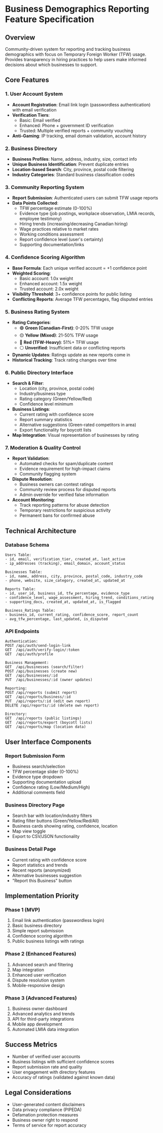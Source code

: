 # Business Demographics Reporting Feature Specification

## Overview
Community-driven system for reporting and tracking business demographics with focus on Temporary Foreign Worker (TFW) usage. Provides transparency in hiring practices to help users make informed decisions about which businesses to support.

## Core Features

### 1. User Account System
- **Account Registration**: Email link login (passwordless authentication) with email verification
- **Verification Tiers**:
  - Basic: Email verified
  - Enhanced: Phone + government ID verification
  - Trusted: Multiple verified reports + community vouching
- **Anti-Gaming**: IP tracking, email domain validation, account history

### 2. Business Directory
- **Business Profiles**: Name, address, industry, size, contact info
- **Unique Business Identification**: Prevent duplicate entries
- **Location-based Search**: City, province, postal code filtering
- **Industry Categories**: Standard business classification codes

### 3. Community Reporting System
- **Report Submission**: Authenticated users can submit TFW usage reports
- **Data Points Collected**:
  - TFW percentage estimate (0-100%)
  - Evidence type (job postings, workplace observation, LMIA records, employee testimony)
  - Hiring trends (increasing/decreasing Canadian hiring)
  - Wage practices relative to market rates
  - Working conditions assessment
  - Report confidence level (user's certainty)
  - Supporting documentation/links

### 4. Confidence Scoring Algorithm
- **Base Formula**: Each unique verified account = +1 confidence point
- **Weighted Scoring**:
  - Basic account: 1.0x weight
  - Enhanced account: 1.5x weight  
  - Trusted account: 2.0x weight
- **Visibility Threshold**: 3+ confidence points for public listing
- **Conflicting Reports**: Average TFW percentages, flag disputed entries

### 5. Business Rating System
- **Rating Categories**:
  - 🟢 **Green (Canadian-First)**: 0-20% TFW usage
  - 🟡 **Yellow (Mixed)**: 21-50% TFW usage
  - 🔴 **Red (TFW-Heavy)**: 51%+ TFW usage
  - ⚪ **Unverified**: Insufficient data or conflicting reports
- **Dynamic Updates**: Ratings update as new reports come in
- **Historical Tracking**: Track rating changes over time

### 6. Public Directory Interface
- **Search & Filter**:
  - Location (city, province, postal code)
  - Industry/business type
  - Rating category (Green/Yellow/Red)
  - Confidence level minimum
- **Business Listings**:
  - Current rating with confidence score
  - Report summary statistics
  - Alternative suggestions (Green-rated competitors in area)
  - Export functionality for boycott lists
- **Map Integration**: Visual representation of businesses by rating

### 7. Moderation & Quality Control
- **Report Validation**:
  - Automated checks for spam/duplicate content
  - Evidence requirement for high-impact claims
  - Community flagging system
- **Dispute Resolution**:
  - Business owners can contest ratings
  - Community review process for disputed reports
  - Admin override for verified false information
- **Account Monitoring**:
  - Track reporting patterns for abuse detection
  - Temporary restrictions for suspicious activity
  - Permanent bans for confirmed abuse

## Technical Architecture

### Database Schema
```
Users Table:
- id, email, verification_tier, created_at, last_active
- ip_addresses (tracking), email_domain, account_status

Businesses Table:
- id, name, address, city, province, postal_code, industry_code
- phone, website, size_category, created_at, updated_at

Reports Table:
- id, user_id, business_id, tfw_percentage, evidence_type
- confidence_level, wage_assessment, hiring_trend, conditions_rating
- supporting_docs, created_at, updated_at, is_flagged

Business_Ratings Table:
- business_id, current_rating, confidence_score, report_count
- avg_tfw_percentage, last_updated, is_disputed
```

### API Endpoints
```
Authentication:
POST /api/auth/send-login-link
GET  /api/auth/verify-login/:token
GET  /api/auth/profile

Business Management:
GET  /api/businesses (search/filter)
POST /api/businesses (create new)
GET  /api/businesses/:id
PUT  /api/businesses/:id (owner updates)

Reporting:
POST /api/reports (submit report)
GET  /api/reports/business/:id
PUT  /api/reports/:id (edit own report)
DELETE /api/reports/:id (delete own report)

Directory:
GET  /api/reports (public listings)
GET  /api/reports/export (boycott lists)
GET  /api/reports/map (location data)
```

## User Interface Components

### Report Submission Form
- Business search/selection
- TFW percentage slider (0-100%)
- Evidence type dropdown
- Supporting documentation upload
- Confidence rating (Low/Medium/High)
- Additional comments field

### Business Directory Page
- Search bar with location/industry filters
- Rating filter buttons (Green/Yellow/Red/All)
- Business cards showing rating, confidence, location
- Map view toggle
- Export to CSV/JSON functionality

### Business Detail Page
- Current rating with confidence score
- Report statistics and trends
- Recent reports (anonymized)
- Alternative businesses suggestion
- "Report this Business" button

## Implementation Priority

### Phase 1 (MVP)
1. Email link authentication (passwordless login)
2. Basic business directory
3. Simple report submission
4. Confidence scoring algorithm
5. Public business listings with ratings

### Phase 2 (Enhanced Features)  
1. Advanced search and filtering
2. Map integration
3. Enhanced user verification
4. Dispute resolution system
5. Mobile-responsive design

### Phase 3 (Advanced Features)
1. Business owner dashboard
2. Advanced analytics and trends
3. API for third-party integrations
4. Mobile app development
5. Automated LMIA data integration

## Success Metrics
- Number of verified user accounts
- Business listings with sufficient confidence scores
- Report submission rate and quality
- User engagement with directory features
- Accuracy of ratings (validated against known data)

## Legal Considerations
- User-generated content disclaimers
- Data privacy compliance (PIPEDA)
- Defamation protection measures
- Business owner right to respond
- Terms of service for report accuracy